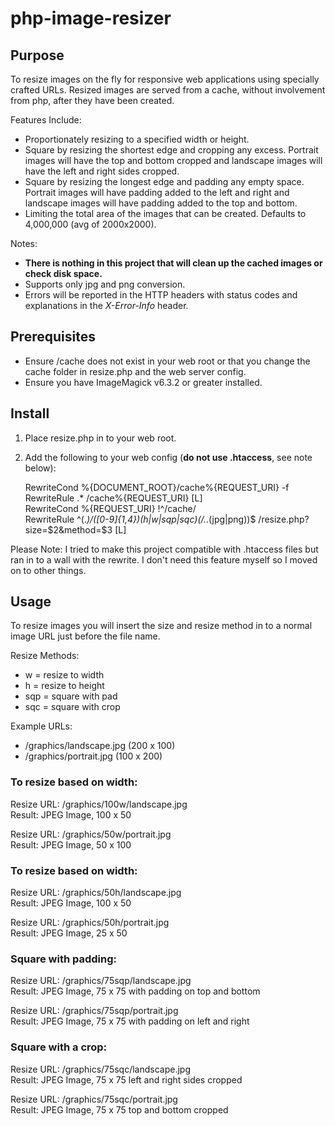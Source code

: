 # php-image-resizer

## Purpose

To resize images on the fly for responsive web applications using specially crafted URLs. Resized images are served from a cache, without involvement from php, after they have been created.

Features Include:

* Proportionately resizing to a specified width or height.
* Square by resizing the shortest edge and cropping any excess. Portrait images will have the top and bottom cropped and landscape images will have the left and right sides cropped.
* Square by resizing the longest edge and padding any empty space. Portrait images will have padding added to the left and right and landscape images will have padding added to the top and bottom.
* Limiting the total area of the images that can be created. Defaults to 4,000,000 (avg of 2000x2000).
    
Notes:

* **There is nothing in this project that will clean up the cached images or check disk space.**
* Supports only jpg and png conversion.
* Errors will be reported in the HTTP headers with status codes and explanations in the *X-Error-Info* header.

## Prerequisites
* Ensure /cache does not exist in your web root or that you change the cache folder in resize.php and the web server config.
* Ensure you have ImageMagick v6.3.2 or greater installed.

## Install

1. Place resize.php in to your web root.
2. Add the following to your web config (**do not use .htaccess**, see note below):

	RewriteCond %{DOCUMENT_ROOT}/cache%{REQUEST_URI} -f  
	RewriteRule .* /cache%{REQUEST_URI} [L]  
	RewriteCond %{REQUEST_URI} !^/cache/  
	RewriteRule ^(.*)/([0-9]{1,4})(h|w|sqp|sqc)(/.*\.(jpg|png))$ /resize.php?size=$2&method=$3 [L]

Please Note: I tried to make this project compatible with .htaccess files but ran in to a wall with the rewrite. I don't need this feature myself so I moved on to other things.
    
## Usage

To resize images you will insert the size and resize method in to a normal image URL just before the file name.

Resize Methods:

* w = resize to width
* h = resize to height
* sqp = square with pad
* sqc = square with crop

Example URLs:

* /graphics/landscape.jpg (200 x 100)
* /graphics/portrait.jpg (100 x 200)

### To resize based on width:

Resize URL: /graphics/100w/landscape.jpg  
Result: JPEG Image, 100 x 50

Resize URL: /graphics/50w/portrait.jpg  
Result: JPEG Image, 50 x 100

### To resize based on width:

Resize URL: /graphics/50h/landscape.jpg   
Result: JPEG Image, 100 x 50

Resize URL: /graphics/50h/portrait.jpg  
Result: JPEG Image, 25 x 50

### Square with padding:

Resize URL: /graphics/75sqp/landscape.jpg  
Result: JPEG Image, 75 x 75 with padding on top and bottom

Resize URL: /graphics/75sqp/portrait.jpg  
Result: JPEG Image, 75 x 75 with padding on left and right

### Square with a  crop:

Resize URL: /graphics/75sqc/landscape.jpg  
Result: JPEG Image, 75 x 75 left and right sides cropped

Resize URL: /graphics/75sqc/portrait.jpg  
Result: JPEG Image, 75 x 75 top and bottom cropped

